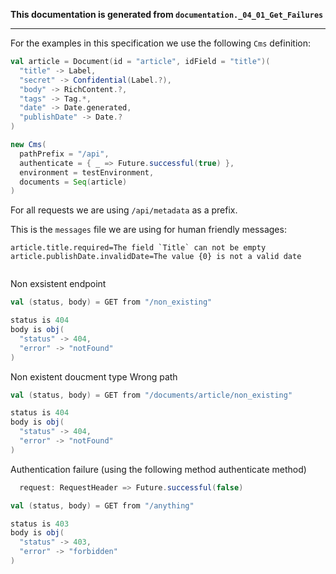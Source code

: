 **This documentation is generated from `documentation._04_01_Get_Failures`**

---
For the examples in this specification we use the following
`Cms` definition:

```scala
val article = Document(id = "article", idField = "title")(
  "title" -> Label,
  "secret" -> Confidential(Label.?),
  "body" -> RichContent.?,
  "tags" -> Tag.*,
  "date" -> Date.generated,
  "publishDate" -> Date.?
)

new Cms(
  pathPrefix = "/api",
  authenticate = { _ => Future.successful(true) },
  environment = testEnvironment,
  documents = Seq(article)
)
```

For all requests we are using `/api/metadata` as a prefix.

This is the `messages` file we are using for human friendly messages:
```
article.title.required=The field `Title` can not be empty
article.publishDate.invalidDate=The value {0} is not a valid date


```
Non exsistent endpoint
```scala
val (status, body) = GET from "/non_existing"

status is 404
body is obj(
  "status" -> 404,
  "error" -> "notFound"
)
```
Non existent doucment type
Wrong path
```scala
val (status, body) = GET from "/documents/article/non_existing"

status is 404
body is obj(
  "status" -> 404,
  "error" -> "notFound"
)
```
Authentication failure (using the following method authenticate method)
```scala
  request: RequestHeader => Future.successful(false)
```
```scala
val (status, body) = GET from "/anything"

status is 403
body is obj(
  "status" -> 403,
  "error" -> "forbidden"
)
```
